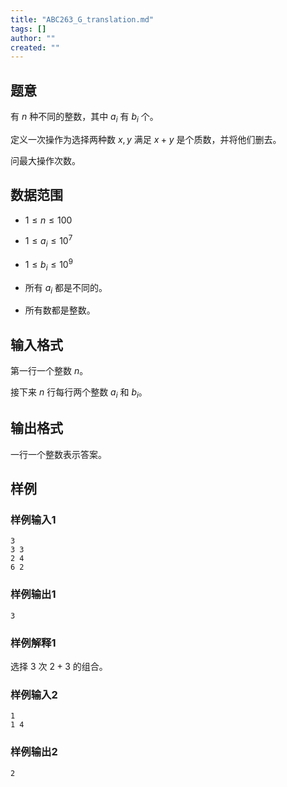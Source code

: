 ```yaml
---
title: "ABC263_G_translation.md"
tags: []
author: ""
created: ""
---
```


## 题意

有 $n$ 种不同的整数，其中 $a_i$ 有 $b_i$ 个。

定义一次操作为选择两种数 $x,y$  满足 $x+y$ 是个质数，并将他们删去。

问最大操作次数。

## 数据范围

- $1 \leq n \leq 100$

- $1 \leq a_i \leq 10^7$

- $1 \leq b_i \leq 10^9$

- 所有 $a_i$ 都是不同的。

- 所有数都是整数。

## 输入格式

第一行一个整数 $n$。

接下来 $n$ 行每行两个整数 $a_i$ 和 $b_i$。

## 输出格式

一行一个整数表示答案。

## 样例

### 样例输入1

```
3
3 3
2 4
6 2
```

### 样例输出1

```
3
```

### 样例解释1

选择 $3$ 次 $2+3$ 的组合。

### 样例输入2

```
1
1 4
```

### 样例输出2

```
2
```

